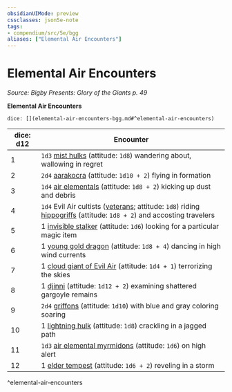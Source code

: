 ```yaml
---
obsidianUIMode: preview
cssclasses: json5e-note
tags:
- compendium/src/5e/bgg
aliases: ["Elemental Air Encounters"]
---
```

# Elemental Air Encounters
*Source: Bigby Presents: Glory of the Giants p. 49* 

**Elemental Air Encounters**

`dice: [](elemental-air-encounters-bgg.md#^elemental-air-encounters)`

| dice: d12 | Encounter |
|-----------|-----------|
| 1 | `1d3` [mist hulks](/Systems/5e/bestiary/elemental/mist-hulk-bgg.md) (attitude: `1d8`) wandering about, wallowing in regret |
| 2 | `2d4` [aarakocra](/Systems/5e/bestiary/humanoid/aarakocra.md) (attitude: `1d10 + 2`) flying in formation |
| 3 | `1d4` [air elementals](/Systems/5e/bestiary/elemental/air-elemental.md) (attitude: `1d8 + 2`) kicking up dust and debris |
| 4 | `1d4` Evil Air cultists ([veterans](/Systems/5e/bestiary/humanoid/veteran.md); attitude: `1d8`) riding [hippogriffs](/Systems/5e/bestiary/monstrosity/hippogriff.md) (attitude: `1d8 + 2`) and accosting travelers |
| 5 | 1 [invisible stalker](/Systems/5e/bestiary/elemental/invisible-stalker.md) (attitude: `1d6`) looking for a particular magic item |
| 6 | 1 [young gold dragon](/Systems/5e/bestiary/dragon/young-gold-dragon.md) (attitude: `1d8 + 4`) dancing in high wind currents |
| 7 | 1 [cloud giant of Evil Air](/Systems/5e/bestiary/giant/cloud-giant-of-evil-air-bgg.md) (attitude: `1d4 + 1`) terrorizing the skies |
| 8 | 1 [djinni](/Systems/5e/bestiary/elemental/djinni.md) (attitude: `1d12 + 2`) examining shattered gargoyle remains |
| 9 | `2d4` [griffons](/Systems/5e/bestiary/monstrosity/griffon.md) (attitude: `1d10`) with blue and gray coloring soaring |
| 10 | 1 [lightning hulk](/Systems/5e/bestiary/elemental/lightning-hulk-bgg.md) (attitude: `1d8`) crackling in a jagged path |
| 11 | `1d3` [air elemental myrmidons](/Systems/5e/bestiary/elemental/air-elemental-myrmidon-mpmm.md) (attitude: `1d6`) on high alert |
| 12 | 1 [elder tempest](/Systems/5e/bestiary/elemental/elder-tempest-mpmm.md) (attitude: `1d6 + 2`) reveling in a storm |
^elemental-air-encounters